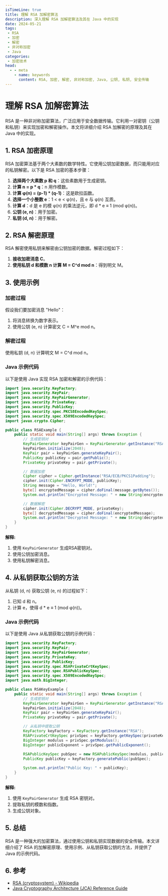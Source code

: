 ```yaml
---
isTimeLine: true
title: 理解 RSA 加解密算法
description: 深入理解 RSA 加解密算法及其在 Java 中的实现
date: 2024-05-21
tags:
 - RSA
 - 加密
 - 解密
 - 非对称加密
 - Java
categories:
 - 加密技术
head:
  - - meta
    - name: keywords
      content: RSA, 加密, 解密, 非对称加密, Java, 公钥, 私钥, 安全传输
---
```


# 理解 RSA 加解密算法

RSA 是一种非对称加密算法，广泛应用于安全数据传输。它利用一对密钥（公钥和私钥）来实现加密和解密操作。本文将详细介绍 RSA 加解密的原理及其在 Java 中的实现。

## 1. RSA 加密原理

RSA 加密算法基于两个大素数的数学特性。它使用公钥加密数据，而只能用对应的私钥解密。以下是 RSA 加密的基本步骤：

1. **选择两个大素数 p 和 q**：这些素数用于生成密钥。
2. **计算 n = p * q**：n 用作模数。
3. **计算 φ(n) = (p-1) * (q-1)**：这是欧拉函数。
4. **选择一个小整数 e**：1 < e < φ(n)，且 e 与 φ(n) 互质。
5. **计算 d**：d 是 e 的模 φ(n) 的乘法逆元，即 d * e ≡ 1 (mod φ(n))。
6. **公钥 (e, n)**：用于加密。
7. **私钥 (d, n)**：用于解密。

## 2. RSA 解密原理

RSA 解密使用私钥来解密由公钥加密的数据。解密过程如下：

1. **接收加密消息 C**。
2. **使用私钥 d 和模数 n 计算 M = C^d mod n**：得到明文 M。

## 3. 使用示例

### 加密过程

假设我们要加密消息 "Hello"：

1. 将消息转换为数字表示。
2. 使用公钥 (e, n) 计算密文 C = M^e mod n。

### 解密过程

使用私钥 (d, n) 计算明文 M = C^d mod n。

### Java 示例代码

以下是使用 Java 实现 RSA 加密和解密的示例代码：

```java
import java.security.KeyFactory;
import java.security.KeyPair;
import java.security.KeyPairGenerator;
import java.security.PrivateKey;
import java.security.PublicKey;
import java.security.spec.PKCS8EncodedKeySpec;
import java.security.spec.X509EncodedKeySpec;
import javax.crypto.Cipher;

public class RSAExample {
    public static void main(String[] args) throws Exception {
        // 生成密钥对
        KeyPairGenerator keyPairGen = KeyPairGenerator.getInstance("RSA");
        keyPairGen.initialize(2048);
        KeyPair pair = keyPairGen.generateKeyPair();
        PublicKey publicKey = pair.getPublic();
        PrivateKey privateKey = pair.getPrivate();

        // 数据加密
        Cipher cipher = Cipher.getInstance("RSA/ECB/PKCS1Padding");
        cipher.init(Cipher.ENCRYPT_MODE, publicKey);
        String message = "Hello, World!";
        byte[] encryptedMessage = cipher.doFinal(message.getBytes());
        System.out.println("Encrypted Message: " + new String(encryptedMessage));

        // 数据解密
        cipher.init(Cipher.DECRYPT_MODE, privateKey);
        byte[] decryptedMessage = cipher.doFinal(encryptedMessage);
        System.out.println("Decrypted Message: " + new String(decryptedMessage));
    }
}
```

**解释:**

1. 使用 `KeyPairGenerator` 生成RSA密钥对。
2. 使用公钥加密消息。
3. 使用私钥解密消息。

## 4. 从私钥获取公钥的方法

从私钥 (d, n) 获取公钥 (e, n) 的过程如下：

1. 已知 d 和 n。
2. 计算 e，使得 d * e ≡ 1 (mod φ(n))。

### Java 示例代码

以下是使用 Java 从私钥获取公钥的示例代码：

```java
import java.security.KeyFactory;
import java.security.KeyPair;
import java.security.KeyPairGenerator;
import java.security.PrivateKey;
import java.security.PublicKey;
import java.security.spec.RSAPrivateCrtKeySpec;
import java.security.spec.RSAPublicKeySpec;
import java.security.spec.X509EncodedKeySpec;
import java.math.BigInteger;

public class RSAKeyExample {
    public static void main(String[] args) throws Exception {
        // 生成密钥对
        KeyPairGenerator keyPairGen = KeyPairGenerator.getInstance("RSA");
        keyPairGen.initialize(2048);
        KeyPair pair = keyPairGen.generateKeyPair();
        PrivateKey privateKey = pair.getPrivate();

        // 从私钥中提取公钥
        KeyFactory keyFactory = KeyFactory.getInstance("RSA");
        RSAPrivateCrtKeySpec privSpec = keyFactory.getKeySpec(privateKey, RSAPrivateCrtKeySpec.class);
        BigInteger modulus = privSpec.getModulus();
        BigInteger publicExponent = privSpec.getPublicExponent();
        
        RSAPublicKeySpec pubSpec = new RSAPublicKeySpec(modulus, publicExponent);
        PublicKey publicKey = keyFactory.generatePublic(pubSpec);

        System.out.println("Public Key: " + publicKey);
    }
}
```

**解释:**

1. 使用 `KeyPairGenerator` 生成 RSA 密钥对。
2. 提取私钥的模数和指数。
3. 生成公钥对象。

## 5. 总结

RSA 是一种强大的加密算法，通过使用公钥和私钥实现数据的安全传输。本文详细介绍了 RSA 的加解密原理、使用示例、从私钥获取公钥的方法，并提供了 Java 的示例代码。

## 6. 参考

* [RSA (cryptosystem) - Wikipedia](https://en.wikipedia.org/wiki/RSA_(cryptosystem))
* [Java Cryptography Architecture (JCA) Reference Guide](https://docs.oracle.com/javase/8/docs/technotes/guides/security/crypto/CryptoSpec.html)
